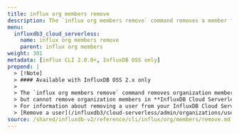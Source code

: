 ```yaml
---
title: influx org members remove
description: The `influx org members remove` command removes a member from an organization in InfluxDB.
menu:
  influxdb3_cloud_serverless:
    name: influx org members remove
    parent: influx org members
weight: 301
metadata: [influx CLI 2.0.0+, InfluxDB OSS only]
prepend: |
  > [!Note]
  > #### Available with InfluxDB OSS 2.x only
  >
  > The `influx org members remove` command removes organization members in **InfluxDB OSS 2.x**,
  > but cannot remove organization members in **InfluxDB Cloud Serverless**.
  > For information about removing a user from your InfluxDB Cloud Serverless organization, see
  > [Remove a user](/influxdb3/cloud-serverless/admin/organizations/users/#remove-a-user-from-your-organization/).
source: /shared/influxdb-v2/reference/cli/influx/org/members/remove.md
---
```


<!-- The content for this page is at
// SOURCE content/shared/influxdb-v2/reference/cli/influx/org/members/remove.md -->
